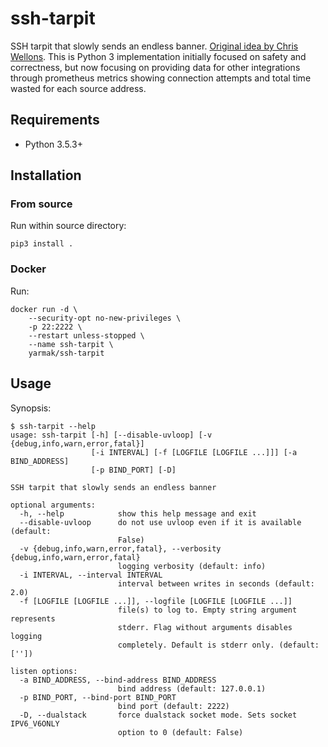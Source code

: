 ssh-tarpit
==========

SSH tarpit that slowly sends an endless banner. [Original idea by Chris Wellons](https://nullprogram.com/blog/2019/03/22/). This is Python 3 implementation initially focused on safety and correctness, but now focusing on providing data for other integrations through prometheus metrics showing connection attempts and total time wasted for each source address.

## Requirements

* Python 3.5.3+

## Installation


### From source

Run within source directory:

```
pip3 install .
```

### Docker

Run:

```
docker run -d \
    --security-opt no-new-privileges \
    -p 22:2222 \
    --restart unless-stopped \
    --name ssh-tarpit \
    yarmak/ssh-tarpit
```

## Usage

Synopsis:

```
$ ssh-tarpit --help
usage: ssh-tarpit [-h] [--disable-uvloop] [-v {debug,info,warn,error,fatal}]
                  [-i INTERVAL] [-f [LOGFILE [LOGFILE ...]]] [-a BIND_ADDRESS]
                  [-p BIND_PORT] [-D]

SSH tarpit that slowly sends an endless banner

optional arguments:
  -h, --help            show this help message and exit
  --disable-uvloop      do not use uvloop even if it is available (default:
                        False)
  -v {debug,info,warn,error,fatal}, --verbosity {debug,info,warn,error,fatal}
                        logging verbosity (default: info)
  -i INTERVAL, --interval INTERVAL
                        interval between writes in seconds (default: 2.0)
  -f [LOGFILE [LOGFILE ...]], --logfile [LOGFILE [LOGFILE ...]]
                        file(s) to log to. Empty string argument represents
                        stderr. Flag without arguments disables logging
                        completely. Default is stderr only. (default: [''])

listen options:
  -a BIND_ADDRESS, --bind-address BIND_ADDRESS
                        bind address (default: 127.0.0.1)
  -p BIND_PORT, --bind-port BIND_PORT
                        bind port (default: 2222)
  -D, --dualstack       force dualstack socket mode. Sets socket IPV6_V6ONLY
                        option to 0 (default: False)

```
